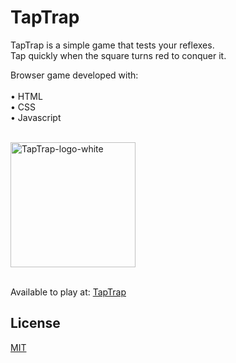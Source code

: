 # TapTrap

TapTrap is a simple game that tests your reflexes.<br/>
Tap quickly when the square turns red to conquer it.<br/>

Browser game developed with:<br/><br/>
• HTML <br/>
• CSS <br/>
• Javascript <br/>
</br>

<a target="_blank" href="https://taptrap.free.nf/">
  <img src="https://github.com/cunhamauro/taptrap/assets/71226697/60b6b149-f16f-4015-af48-8c917e715ed3" alt="TapTrap-logo-white" width="200">
</a> 

<br/>
<br/>

Available to play at: <a target="_blank" href="https://taptrap.free.nf/"> TapTrap</a> 

## License
[MIT](https://choosealicense.com/licenses/mit/)
